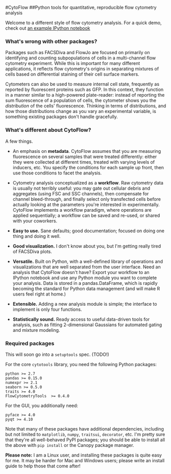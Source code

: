 #CytoFlow
##Python tools for quantitative, reproducible flow cytometry analysis

Welcome to a different style of flow cytometry analysis.  For a quick demo,
check out [an example IPython notebook](http://nbviewer.ipython.org/github/bpteague/cytoflow/blob/master/docs/examples/Basic%20Cytometry.ipynb)

### What's wrong with other packages?  

Packages such as FACSDiva and FlowJo are focused on primarily on identifying
and counting subpopulations of cells in a multi-channel flow cytometry
experiment.  While this is important for many different applications, it
reflects flow cytometry's origins in separating mixtures of cells based on
differential staining of their cell surface markers.

Cytometers can also be used to measure internal cell state, frequently as
reported by fluorescent proteins such as GFP.  In this context, they function
in a manner similar to a high-powered plate-reader: instead of reporting the
sum fluorescence of a population of cells, the cytometer shows you the
*distribution* of the cells' fluorescence.  Thinking in terms of distributions,
and how those distributions change as you vary an experimental variable, is
something existing packages don't handle gracefully.

### What's different about CytoFlow?

A few things.

* An emphasis on **metadata**.  CytoFlow assumes that you are measuring
  fluorescence on several samples that were treated differently: either
  they were collected at different times, treated with varying levels
  of inducers, etc.  You specify the conditions for each sample up front,
  then use those conditions to facet the analysis.

* Cytometry analysis conceptualized as a **workflow**.  Raw cytometry data
  is usually not terribly useful: you may gate out cellular debris and 
  aggregates (using FSC and SSC channels), then compensate for channel
  bleed-through, and finally select only transfected cells before actually
  looking at the parameters you're interested in experimentally.  CytoFlow
  implements a workflow paradigm, where operations are applied sequentially;
  a workflow can be saved and re-used, or shared with your coworkers.

* **Easy to use.**  Sane defaults; good documentation; focused on doing one
  thing and doing it well.

* **Good visualization.**  I don't know about you, but I'm getting really
  tired of FACSDiva plots.

* **Versatile.**  Built on Python, with a well-defined
  library of operations and visualizations that are well separated from
  the user interface.  Need an analysis that CytoFlow doesn't have?  Export 
  your workflow to an IPython notebook and use any Python module you want to 
  complete your analysis.  Data is stored in a pandas.DataFrame, which is 
  rapidly becoming the standard for Python data management (and will make R
  users feel right at home.)
  
* **Extensible.**  Adding a new analysis module is simple; the interface to
  implement is only four functions.

* **Statistically sound.** Ready access to useful data-driven tools for
  analysis, such as fitting 2-dimensional Gaussians for automated gating
  and mixture modeling.

### Required packages

This will soon go into a `setuptools` spec. (TODO!)

For the core `cytotools` library, you need the following Python packages:
```
python >= 2.7
pandas >= 0.15.0
numexpr >= 2.1
seaborn >= 0.5.0
traits >= 4.0
FlowCytometryTools  >= 0.4.0
```

For the GUI, you additionally need:
```
pyface >= 4.0
pyqt >= 4.10
```

Note that many of these packages have additional dependencies, including
but not limited to `matplotlib`, `numpy`, `traitsui`, `decorator`, etc.
I'm pretty sure that they're all well-behaved PyPI packages; you should be
able to install all the above with `pip install` or the Canopy package manager.

**Please note:** I am a Linux user, and installing these packages is quite easy 
for me.  It may be harder for Mac and Windows users; please write an 
install guide to help those that come after!


